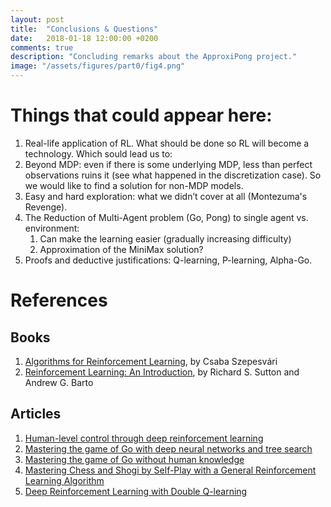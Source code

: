 ```yaml
---
layout: post
title:  "Conclusions & Questions"
date:   2018-01-18 12:00:00 +0200
comments: true
description: "Concluding remarks about the ApproxiPong project."
image: "/assets/figures/part0/fig4.png"
---
```


# Things that could appear here:

1. Real-life application of RL. What should be done so RL will become a technology. Which sould lead us to:
2. Beyond MDP: even if there is some underlying MDP, less than perfect observations ruins it (see what happened in the discretization case). So we would like to find a solution for non-MDP models.
3. Easy and hard exploration: what we didn’t cover at all (Montezuma's Revenge).
4. The Reduction of Multi-Agent problem (Go, Pong) to single agent vs. environment:
    1. Can make the learning easier (gradually increasing difficulty)
    2. Approximation of the MiniMax solution?
5. Proofs and deductive justifications: Q-learning, P-learning, Alpha-Go.

# References

## Books

1. [Algorithms for Reinforcement Learning][arl], by Csaba Szepesvári
2. [Reinforcement Learning: An Introduction][rlai], by Richard S. Sutton and Andrew G. Barto

## Articles

1. [Human-level control through deep reinforcement learning][hlctdrl]
2. [Mastering the game of Go with deep neural networks and tree search][mtgogwdnnats]
3. [Mastering the game of Go without human knowledge][mtgogwhk]
4. [Mastering Chess and Shogi by Self-Play with a General Reinforcement Learning Algorithm][mcasbspwagrla]
5. [Deep Reinforcement Learning with Double Q-learning][drlwdql]

[arl]: https://sites.ualberta.ca/~szepesva/RLBook.html
[rlai]: http://incompleteideas.net/book/the-book-2nd.html
[hlctdrl]: https://storage.googleapis.com/deepmind-media/dqn/DQNNaturePaper.pdf
[mtgogwdnnats]: https://storage.googleapis.com/deepmind-media/alphago/AlphaGoNaturePaper.pdf
[mtgogwhk]: http://www.nature.com/articles/nature24270.pdf
[mcasbspwagrla]: https://arxiv.org/abs/1712.01815
[drlwdql]: https://arxiv.org/abs/1509.06461
